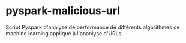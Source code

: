 # pyspark-malicious-url

Script Pyspark d'analyse de performance de différents algorithmes de machine learning appliqué à l'ananlyse d'URLs.
